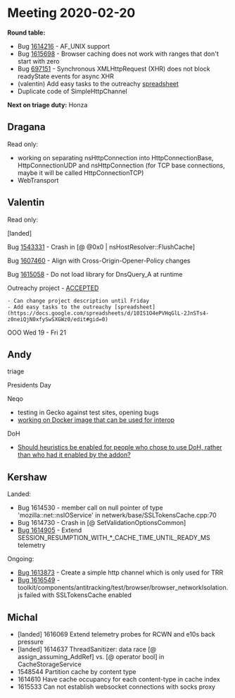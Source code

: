 # Meeting 2020-02-20
**Round table:**

* Bug [1614216](https://bugzilla.mozilla.org/show_bug.cgi?id=1614216) - AF_UNIX support
* Bug [1615698](https://bugzilla.mozilla.org/show_bug.cgi?id=1615698) - Browser caching does not work with ranges that don't start with zero
* Bug [697151](https://bugzilla.mozilla.org/show_bug.cgi?id=697151) - Synchronous XMLHttpRequest (XHR) does not block readyState events for async XHR
* (valentin) Add easy tasks to the outreachy [spreadsheet](https://docs.google.com/spreadsheets/d/10IS1O4ePVHqGlL-2JnSTs4-z0neiQjN0xfySwSXGWz0/edit#gid=0)
* Duplicate code of SimpleHttpChannel




**Next on triage duty:** Honza

## Dragana

Read only:

- working on separating nsHttpConnection into HttpConnectionBase, HttpConnectionUDP and nsHttpConnection (for TCP base connections, maybe it will be called HttpConnectionTCP)
- WebTransport

## Valentin

Read only:

[landed]

Bug [1543331](https://buzil.la/1543331) - Crash in [@ @0x0 | nsHostResolver::FlushCache]

Bug [1607460](https://buzil.la/1607460) - Align with Cross-Origin-Opener-Policy changes

Bug [1615058](https://buzil.la/1615058) - Do not load library for DnsQuery_A at runtime

Outreachy project - [ACCEPTED](https://www.outreachy.org/outreachy-may-2020-internship-round/communities/mozilla/implement-a-structured-header-parser-in-c-or-rust/cfp/)

	- Can change project description until Friday
	- Add easy tasks to the outreachy [spreadsheet](https://docs.google.com/spreadsheets/d/10IS1O4ePVHqGlL-2JnSTs4-z0neiQjN0xfySwSXGWz0/edit#gid=0)
OOO Wed 19 - Fri 21

## Andy

triage

Presidents Day

Neqo

* testing in Gecko against test sites, opening bugs
* [working on Docker image that can be used for interop](https://github.com/mozilla/neqo/issues/250)

DoH

* [Should heuristics be enabled for people who chose to use DoH, rather than who had it enabled by the addon?](https://bugzilla.mozilla.org/show_bug.cgi?id=1616644)

## Kershaw

Landed:

- Bug 1614530 - member call on null pointer of type 'mozilla::net::nsIOService' in netwerk/base/SSLTokensCache.cpp:70
- Bug 1614730 - Crash in [@ SetValidationOptionsCommon]
- [Bug 1614905](https://bugzilla.mozilla.org/show_bug.cgi?id=1614905) - Extend SESSION_RESUMPTION_WITH_*_CACHE_TIME_UNTIL_READY_MS telemetry

Ongoing:

- [Bug 1613873](https://bugzilla.mozilla.org/show_bug.cgi?id=1613873) - Create a simple http channel which is only used for TRR
- [Bug 1616549](https://bugzilla.mozilla.org/show_bug.cgi?id=1616549) - toolkit/components/antitracking/test/browser/browser_networkIsolation.js failed with SSLTokensCache enabled

## Michal

- [landed] 1616069 Extend telemetry probes for RCWN and e10s back pressure
- [landed] 1614637 ThreadSanitizer: data race [@ assign_assuming_AddRef] vs. [@ operator bool] in CacheStorageService
- 1548544 Partition cache by content type
- 1614610 Have cache occupancy for each content-type in cache index
- 1615533 Can not establish websocket connections with socks proxy

